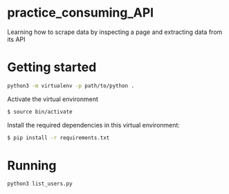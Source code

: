 # practice_consuming_API

Learning how to scrape data by inspecting a page and extracting data from its API

Getting started
===============

```bash
python3 -m virtualenv -p path/to/python .
```

Activate the virtual environment

```bash
$ source bin/activate
```

Install the required dependencies in this virtual environment:

```bash
$ pip install -r requirements.txt
```
Running
=======
```bash
python3 list_users.py
```
